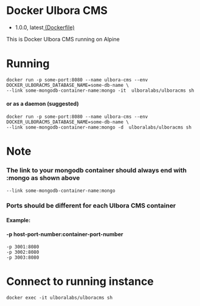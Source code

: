 # Docker Ulbora CMS
- 1.0.0, latest[ (Dockerfile)](https://github.com/Ulbora/docker_ulboracms/blob/master/Dockerfile)

This is Docker Ulbora CMS running on Alpine


# Running
```
docker run -p some-port:8080 --name ulbora-cms --env DOCKER_ULBORACMS_DATABASE_NAME=some-db-name \
--link some-mongodb-container-name:mongo -it  ulboralabs/ulboracms sh
```
#### or as a daemon (suggested)
```
docker run -p some-port:8080 --name ulbora-cms --env DOCKER_ULBORACMS_DATABASE_NAME=some-db-name \
--link some-mongodb-container-name:mongo -d  ulboralabs/ulboracms sh
```
# Note
### The link to your mongodb container should always end with :mongo as shown above
```
--link some-mongodb-container-name:mongo 
```
### Ports should be different for each Ulbora CMS container
#### Example: 
#### -p host-port-number:container-port-number
```
-p 3001:8080 
-p 3002:8080 
-p 3003:8080
```

# Connect to running instance
```
docker exec -it ulboralabs/ulboracms sh
```

